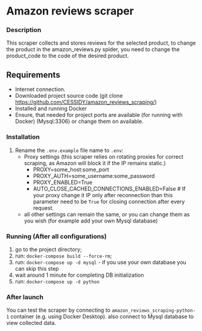 # Amazon reviews scraper

### **Description**

This scraper collects and stores reviews for the selected product, to change the product in the amazon_reviews.py spider, you need to change the product_code to the code of the desired product.


## **Requirements**
- Internet connection.
- Downloaded project source code (git clone https://github.com/CESSIDY/amazon_reviews_scraping/)
- Installed and running Docker
- Ensure, that needed for project ports are available (for running with Docker) (Mysql:3306) or change them on available.


### **Installation**
1. Rename the `.env.example` file name to `.env`:
   - Proxy settings (this scraper relies on rotating proxies for correct scraping, as Amazon will block it if the IP remains static.)
      - PROXY=some_host:some_port
      - PROXY_AUTH=some_username:some_password
      - PROXY_ENABLED=True
      - AUTO_CLOSE_CACHED_CONNECTIONS_ENABLED=False # If your proxy change it IP only after reconnection than this parameter need to be `True` for closing connection after every request. 
   - all other settings can remain the same, or you can change them as you wish (for example add your own Mysql database)

### **Running (After all configurations)**
  1. go to the project directory;
  2. run: `docker-compose build --force-rm`;
  3. run: `docker-compose up -d mysql` - if you use your own database you can skip this step 
  4. wait around 1 minute for completing DB initialization
  5. run: `docker-compose up -d python`


### **After launch**
You can test the scraper by connecting to `amazon_reviews_scraping-python-1` container (e.g. using Docker Desktop). also connect to Mysql database to view collected data.
